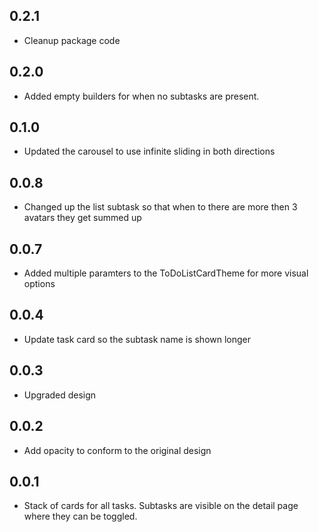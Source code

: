 ## 0.2.1

- Cleanup package code


## 0.2.0

- Added empty builders for when no subtasks are present.

## 0.1.0

- Updated the carousel to use infinite sliding in both directions

## 0.0.8

- Changed up the list subtask so that when to there are more then 3 avatars they get summed up

## 0.0.7

- Added multiple paramters to the ToDoListCardTheme for more visual options

## 0.0.4

- Update task card so the subtask name is shown longer

## 0.0.3

- Upgraded design

## 0.0.2

- Add opacity to conform to the original design

## 0.0.1

- Stack of cards for all tasks. Subtasks are visible on the detail page where they can be toggled.
